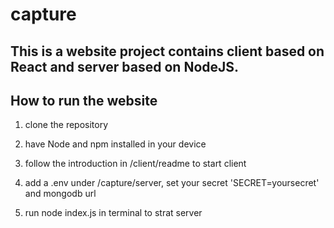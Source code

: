 # capture

## This is a website project contains client based on React and server based on NodeJS.

## How to run the website

1. clone the repository

2. have Node and npm installed in your device

3. follow the introduction in /client/readme to start client

4. add a .env under /capture/server, set your secret 'SECRET=yoursecret' and mongodb url

5. run node index.js in terminal to strat server 

